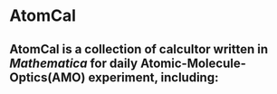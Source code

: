 # AtomCal
 AtomCal is a collection of calcultor written in _Mathematica_ for daily Atomic-Molecule-Optics(AMO) experiment, including:
 - 
